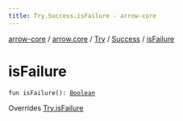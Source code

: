 ```yaml
---
title: Try.Success.isFailure - arrow-core
---
```


[arrow-core](../../../index.html) / [arrow.core](../../index.html) / [Try](../index.html) / [Success](index.html) / [isFailure](./is-failure.html)

# isFailure

`fun isFailure(): `[`Boolean`](https://kotlinlang.org/api/latest/jvm/stdlib/kotlin/-boolean/index.html)

Overrides [Try.isFailure](../is-failure.html)

